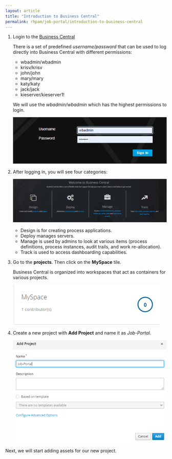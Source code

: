 ```yaml
---
layout: article
title: "Introduction to Business Central"
permalink: rhpam/job-portal/introduction-to-business-central
---
```


1. Login to the [Business Central](http://localhost:8080/business-central)

   There is a set of predefined _username/password_ that can be used to log directly into Business Central with different permissions:

   - wbadmin/wbadmin
   - krisv/krisv
   - john/john
   - mary/mary
   - katy/katy
   - jack/jack
   - kieserver/kieserver1!

   We will use the _wbadmin/wbadmin_ which has the highest permissions to login.

   ![login-page](../assets/images/business-central/login-page.png)

2. After logging in, you will see four categories:

   ![landing-page](../assets/images/business-central/landing-page.png)

   - Design is for creating process applications.
   - Deploy manages servers.
   - Manage is used by admins to look at various items (process definitions, process instances, audit trails, and work re-allocation).
   - Track is used to access dashboarding capabilities.

3. Go to the **projects**. Then click on the **MySpace** tile.

   Business Central is organized into workspaces that act as containers for various projects.

   ![my-space-tile](../assets/images/business-central/my-space-tile.png)

4. Create a new project with **Add Project** and name it as _Job-Portal_.

   ![add-project](../assets/images/business-central/add-project.png)

Next, we will start adding assets for our new project.
